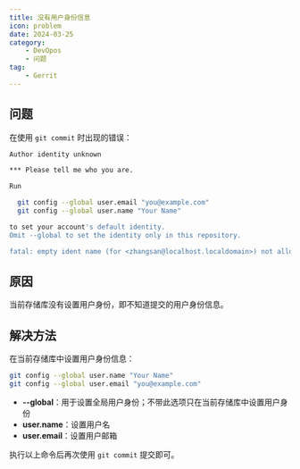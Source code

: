 ```yaml
---
title: 没有用户身份信息
icon: problem
date: 2024-03-25
category:
    - DevOpos
    - 问题
tag:
    - Gerrit
---
```


## 问题

在使用 `git commit` 时出现的错误：

```bash
Author identity unknown

*** Please tell me who you are.

Run

  git config --global user.email "you@example.com"
  git config --global user.name "Your Name"

to set your account's default identity.
Omit --global to set the identity only in this repository.

fatal: empty ident name (for <zhangsan@localhost.localdomain>) not allowed
```

## 原因

当前存储库没有设置用户身份，即不知道提交的用户身份信息。

## 解决方法

在当前存储库中设置用户身份信息：

```bash
git config --global user.name "Your Name"
git config --global user.email "you@example.com"
```

- **--global**：用于设置全局用户身份；不带此选项只在当前存储库中设置用户身份
- **user.name**：设置用户名
- **user.email**：设置用户邮箱

执行以上命令后再次使用 `git commit` 提交即可。
